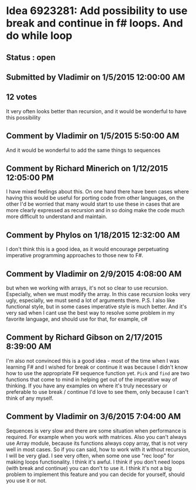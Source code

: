 # Idea 6923281: Add possibility to use break and continue in f# loops. And do while loop #

## Status : open

## Submitted by Vladimir on 1/5/2015 12:00:00 AM

## 12 votes

It very often looks better than recursion, and it would be wonderful to have this possibility


## Comment by Vladimir on 1/5/2015 5:50:00 AM

And it would be wonderful to add the same things to sequences

## Comment by Richard Minerich on 1/12/2015 12:05:00 PM

I have mixed feelings about this. On one hand there have been cases where having this would be useful for porting code from other languages, on the other I'd be worried that many would start to use these in cases that are more clearly expressed as recursion and in so doing make the code much more difficult to understand and maintain.

## Comment by Phylos on 1/18/2015 12:32:00 AM

I don't think this is a good idea, as it would encourage perpetuating imperative programming approaches to those new to F#.

## Comment by Vladimir on 2/9/2015 4:08:00 AM

but when we working with arrays, it's not so clear to use recursion. Especially, when we must modify the array. In this case recursion looks very ugly, especially, we must send a lot of arguments there.
P.S. I also like functional style, but in some cases imperative style is much better. And it's very sad when I cant use the best way to resolve some problem in my favorite language, and should use for that, for example, c#

## Comment by Richard Gibson on 2/17/2015 8:39:00 AM

I'm also not convinced this is a good idea - most of the time when I was learning F# and I wished for break or continue it was because I didn't know how to use the appropriate F# sequence function yet. `Pick` and `find` are two functions that come to mind in helping get out of the imperative way of thinking.
If you have any examples on where it's truly necessary or preferable to use break / continue I'd love to see them, only because I can't think of any myself.

## Comment by Vladimir on 3/6/2015 7:04:00 AM

Sequences is very slow and there are some situation when performance is required. For example when you work with matrices. Also you can't always use Array module, because its functions always copy array, that is not very well in most cases. So if you can said, how to work with it without recursion, I will be very glad.
I see very often, when some one use "rec loop" for making loops functionality. I think it's awful.
I think if you don't need loops (with break and continue) you can don't to use it. I think it's not a big problem to implement this feature and you can decide for yourself, should you use it or not.
